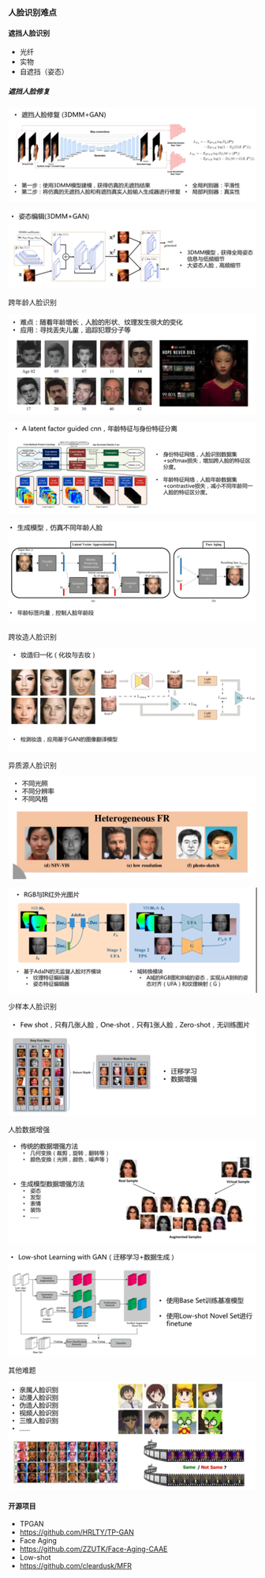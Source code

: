 ### 人脸识别难点

#### 遮挡人脸识别

- 光纤
- 实物
- 自遮挡（姿态）

##### 遮挡人脸修复

![image-20220307104001305](https://raw.githubusercontent.com/swpucwf/MyBolgImage/main/images/202211202307260.png)

![image-20220307104423799](../../images/人脸识别难点.assets/image-20220307104423799.png)



跨年龄人脸识别

![image-20220307104704911](https://raw.githubusercontent.com/swpucwf/MyBolgImage/main/images/image-20220307104704911.png)

![image-20220307104828937](https://raw.githubusercontent.com/swpucwf/MyBolgImage/main/images/image-20220307104828937.png)

![image-20220307104951758](../../images/人脸识别难点.assets/image-20220307104951758.png)



跨妆造人脸识别

![image-20220307105038372](https://raw.githubusercontent.com/swpucwf/MyBolgImage/main/images/image-20220307105038372.png)



异质源人脸识别



![image-20220307105147356](https://raw.githubusercontent.com/swpucwf/MyBolgImage/main/images/image-20220307105147356.png)



![image-20220307105254789](https://raw.githubusercontent.com/swpucwf/MyBolgImage/main/images/image-20220307105254789.png)

少样本人脸识别

![image-20220307105335343](../../images/人脸识别难点.assets/image-20220307105335343.png)

人脸数据增强

![image-20220307105436438](../../images/人脸识别难点.assets/image-20220307105436438.png)

![image-20220307105455713](../../images/人脸识别难点.assets/image-20220307105455713.png)

其他难题

![image-20220307105554414](../../images/人脸识别难点.assets/image-20220307105554414.png)



#### 开源项目

- TPGAN
- https://github.com/HRLTY/TP-GAN
- Face Aging
- https://github.com/ZZUTK/Face-Aging-CAAE
- Low-shot
- https://github.com/cleardusk/MFR 

